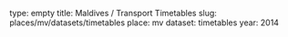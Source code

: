 type: empty
title: Maldives / Transport Timetables
slug: places/mv/datasets/timetables
place: mv
dataset: timetables
year: 2014
